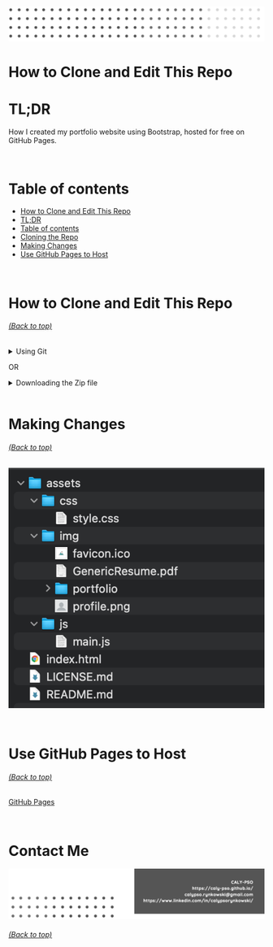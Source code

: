 <!-- Add banner here -->

[![Header](https://github.com/caly-pso/covid_app/blob/main/img/header.png)](#TL;DR)


# How to Clone and Edit This Repo



# TL;DR

How I created my portfolio website using Bootstrap, hosted for free on GitHub Pages.

<br>


# Table of contents

- [How to Clone and Edit This Repo](#repo)
- [TL;DR](#TL;DR)
- [Table of contents](#table-of-contents)
- [Cloning the Repo](#clone)
- [Making Changes](#edit)
- [Use GitHub Pages to Host](#hosting)

<br>

# How to Clone and Edit This Repo

###### [(Back to top)](#table-of-contents)

<details>
<summary>Using Git</summary>
<br>
    Navigate to the folder you wish to use

    ```bash
    cd Users/me/Desktop
    ```

    Initalize git

    ```bash
    git init
    ```

    Clone the repo

    ```bash
    git clone https://github.com/caly-pso/portfolio_website_template.git
    ```

</details>

OR

<details>
<summary>Downloading the Zip file</summary>
<br>
    - Open the [repo](https://github.com/caly-pso/portfolio_website_template) in your browser
    - Click the green download code button towards the top right
    - Download the repo as a zip
    - Unzip the files and place them in the folder you wish to work with
</details>

<br>


# Making Changes

###### [(Back to top)](#table-of-contents)

[![Image of File Structure](https://github.com/caly-pso/caly-pso.github.io/blob/main/how_to/img/file_structure.png)](#edit)


<br>


# Use GitHub Pages to Host

###### [(Back to top)](#table-of-contents)

[GitHub Pages](https://pages.github.com/)

<!-- [![Picture](#)](#hosting) -->



<br>


# Contact Me

[![Footer](https://github.com/caly-pso/covid_app/blob/main/img/footer.png)](#contact-me)

###### [(Back to top)](#table-of-contents)
